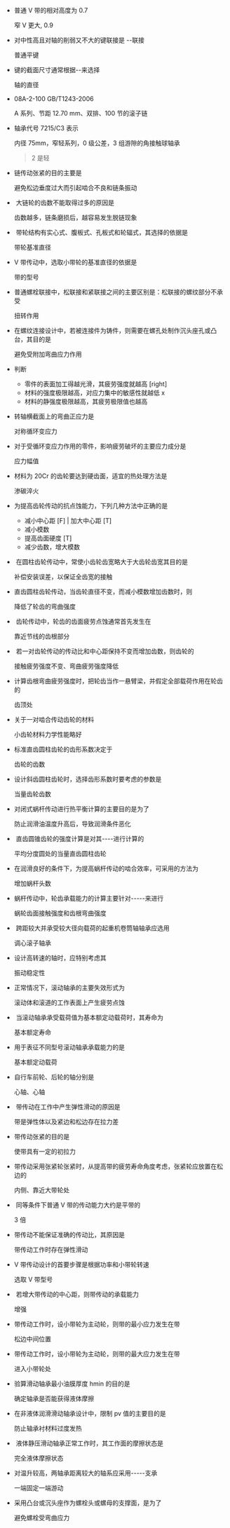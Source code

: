 - 普通 V 带的相对高度为 0.7

  窄 V 更大, 0.9

- 对中性高且对轴的削弱又不大的键联接是 --联接

  普通平键

- 键的截面尺寸通常根据--来选择

  轴的直径

- 08A-2-100 GB/T1243-2006

  A 系列、节距 12.70 mm、双排、100 节的滚子链

- 轴承代号 7215/C3 表示

  内径 75mm，窄轻系列，0 级公差，3 组游隙的角接触球轴承

  > 2 是轻

- 链传动张紧的目的主要是

  避免松边垂度过大而引起啮合不良和链条振动

- ​ 大链轮的齿数不能取得过多的原因是

  齿数越多，链条磨损后，越容易发生脱链现象

- ​ 带轮结构有实心式、腹板式、孔板式和轮辐式，其选择的依据是

  带轮基准直径

- V 带传动中，选取小带轮的基准直径的依据是

  带的型号

- 普通螺栓联接中，松联接和紧联接之间的主要区别是：松联接的螺纹部分不承受

  扭转作用

- 在螺纹连接设计中，若被连接件为铸件，则需要在螺孔处制作沉头座孔或凸台，其目的是

  避免受附加弯曲应力作用

- 判断

  - 零件的表面加工得越光滑，其疲劳强度就越高 [right]
  - 材料的强度极限越高，对应力集中的敏感性就越低 x
  - 材料的静强度极限越高，其疲劳极限值也越高

- 转轴横截面上的弯曲正应力是

  对称循环变应力

- 对于受循环变应力作用的零件，影响疲劳破坏的主要应力成分是

  应力幅值

- 材料为 20Cr 的齿轮要达到硬齿面，适宜的热处理方法是

  渗碳淬火

- 为提高齿轮传动的抗点蚀能力，下列几种方法中正确的是

  - 减小中心距 [F] | 加大中心距 [T]
  - 减小模数
  - 提高齿面硬度 [T]
  - 减少齿数，增大模数

- ​ 在圆柱齿轮传动中，常使小齿轮齿宽略大于大齿轮齿宽其目的是

  补偿安装误差，以保证全齿宽的接触

- 直齿圆柱齿轮传动，当齿轮直径不变，而减小模数增加齿数时，则

  降低了轮齿的弯曲强度

- ‍ 齿轮传动中，轮齿的齿面疲劳点蚀通常首先发生在

  靠近节线的齿根部分

- ‌ 若一对齿轮传动的传动比和中心距保持不变而增加齿数，则齿轮的

  接触疲劳强度不变、弯曲疲劳强度降低

- 计算齿根弯曲疲劳强度时，把轮齿当作一悬臂梁，并假定全部载荷作用在轮齿的

  齿顶处

- 关于一对啮合传动齿轮的材料

  小齿轮材料力学性能略好

- 标准直齿圆柱齿轮的齿形系数决定于

  齿轮的齿数

- 设计斜齿圆柱齿轮时，选择齿形系数时要考虑的参数是

  当量齿轮齿数

- 对闭式蜗杆传动进行热平衡计算的主要目的是为了

  防止润滑油温度升高后，导致润滑条件恶化

- ‌ 直齿圆锥齿轮的强度计算是对其----进行计算的

  平均分度圆处的当量直齿圆柱齿轮

- 在润滑良好的条件下，为提高蜗杆传动的啮合效率，可采用的方法为

  增加蜗杆头数

- 蜗杆传动中，轮齿承载能力的计算主要针对-----来进行

  蜗轮齿面接触强度和齿根弯曲强度

- ‌ 跨距较大并承受较大径向载荷的起重机卷筒轴轴承应选用

  调心滚子轴承

- 设计高转速的轴时，应特别考虑其

  振动稳定性

- 正常情况下，滚动轴承的主要失效形式为

  滚动体和滚道的工作表面上产生疲劳点蚀

- ​ 当滚动轴承承受载荷值为基本额定动载荷时，其寿命为

  基本额定寿命

- 用于表征不同型号滚动轴承承载能力的是

  基本额定动载荷

- 自行车前轮、后轮的轴分别是

  心轴、心轴

- ​ 带传动在工作中产生弹性滑动的原因是

  带是弹性体以及紧边和松边存在拉力差

- 带传动张紧的目的是

  使带具有一定的初拉力

- 带传动采用张紧轮张紧时，从提高带的疲劳寿命角度考虑，张紧轮应放置在松边的

  内侧、靠近大带轮处

- ‌ 同等条件下普通 V 带的传动能力大约是平带的

  3 倍

- 带传动不能保证准确的传动比，其原因是

  带传动工作时存在弹性滑动

- V 带传动设计的首要步骤是根据功率和小带轮转速

  选取 V 带型号

- ‌ 若增大带传动的中心距，则带传动的承载能力

  增强

- 带传动工作时，设小带轮为主动轮，则带的最小应力发生在带

  松边中间位置

- 带传动工作时，设小带轮为主动轮，则带的最大应力发生在带

  进入小带轮处

- 验算滑动轴承最小油膜厚度 hmin 的目的是

  确定轴承是否能获得液体摩擦

- 在非液体润滑滑动轴承设计中，限制 pv 值的主要目的是

  防止轴承衬材料过度发热

- ‌ 液体静压滑动轴承正常工作时，其工作面的摩擦状态是

  完全液体摩擦状态

- 对温升较高，两轴承距离较大的轴系应采用-----支承

  一端固定一端游动

- 采用凸台或沉头座作为螺栓头或螺母的支撑面，是为了

  避免螺栓受弯曲应力

